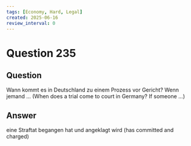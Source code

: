 ```yaml
---
tags: [Economy, Hard, Legal]
created: 2025-06-16
review_interval: 0
---
```


# Question 235

## Question

Wann kommt es in Deutschland zu einem Prozess vor Gericht? Wenn jemand ... (When does a trial come to court in Germany? If someone ...)

## Answer

eine Straftat begangen hat und angeklagt wird (has committed and charged)
